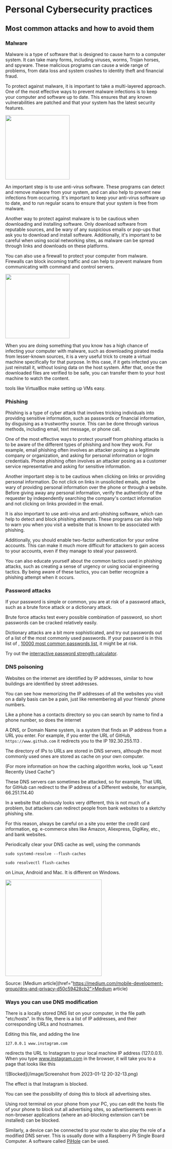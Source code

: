 # Personal Cybersecurity practices


## Most common attacks and how to avoid them

### Malware

Malware is a type of software that is designed to cause harm to a computer system. It can take many forms, including viruses, worms, Trojan horses, and spyware. These malicious programs can cause a wide range of problems, from data loss and system crashes to identity theft and financial fraud.

To protect against malware, it is important to take a multi-layered approach. One of the most effective ways to prevent malware infections is to keep your computer and software up to date. This ensures that any known vulnerabilities are patched and that your system has the latest security features.

<img src="https://www.bleepstatic.com/content/hl-images/2022/03/31/Malware.jpg" height="200" />


An important step is to use anti-virus software. These programs can detect and remove malware from your system, and can also help to prevent new infections from occurring. It's important to keep your anti-virus software up to date, and to run regular scans to ensure that your system is free from malware.

Another way to protect against malware is to be cautious when downloading and installing software. Only download software from reputable sources, and be wary of any suspicious emails or pop-ups that ask you to download and install software. Additionally, it's important to be careful when using social networking sites, as malware can be spread through links and downloads on these platforms.

You can also use a firewall to protect your computer from malware. Firewalls can block incoming traffic and can help to prevent malware from communicating with command and control servers.



<img src="https://marvel-b1-cdn.bc0a.com/f00000000216283/www.fortinet.com/content/fortinet-com/en_us/resources/cyberglossary/malware/_jcr_content/par/c05_container_copy_c_405637578/par/c28_image.img.jpg/1615919193441.jpg" height="200" />

When you are doing something that you know has a high chance of infecting your computer with malware, such as downloading pirated media from lesser-known sources, it is a very useful trick to create a virtual machine specifically for that purpose. In this case, if it gets infected you can just reinstall it, without losing data on the host system. After that, once the downloaded files are verified to be safe, you can transfer them to your host machine to watch the content.

tools like VirtualBox make setting up VMs easy.

### Phishing

Phishing is a type of cyber attack that involves tricking individuals into providing sensitive information, such as passwords or financial information, by disguising as a trustworthy source. This can be done through various methods, including email, text message, or phone call.

One of the most effective ways to protect yourself from phishing attacks is to be aware of the different types of phishing and how they work. For example, email phishing often involves an attacker posing as a legitimate company or organization, and asking for personal information or login credentials. Phone phishing often involves an attacker posing as a customer service representative and asking for sensitive information.

Another important step is to be cautious when clicking on links or providing personal information. Do not click on links in unsolicited emails, and be wary of providing personal information over the phone or through a website. Before giving away any personal information, verify the authenticity of the requester by independently searching the company's contact information and not clicking on links provided in the email.

It is also important to use anti-virus and anti-phishing software, which can help to detect and block phishing attempts. These programs can also help to warn you when you visit a website that is known to be associated with phishing.

Additionally, you should enable two-factor authentication for your online accounts. This can make it much more difficult for attackers to gain access to your accounts, even if they manage to steal your password.

You can also educate yourself about the common tactics used in phishing attacks, such as creating a sense of urgency or using social engineering tactics. By being aware of these tactics, you can better recognize a phishing attempt when it occurs.



### Password attacks

If your password is simple or common, you are at risk of a password attack, such as a brute force attack or a dictionary attack.

Brute force attacks test every possible combination of password, so short passwords can be cracked relatively easily.

Dictionary attacks are a bit more sophisticated, and try out passwords out of a list of the most commonly used passwords. If your password is in this list of , [10000 most common passwords list](https://en.wikipedia.org/wiki/Wikipedia:10,000_most_common_passwords), it might be at risk.

Try out the [interractive password strength calculator](/interractive/pswd).

### DNS poisoning

Websites on the internet are identified by IP addresses, similar to how buildings are identified by street addresses.

You can see how memorizing the IP addresses of all the websites you visit on a daily basis can be a pain, just like remembering all your friends' phone numbers.

Like a phone has a contacts directory so you can search by name to find a phone number, so does the internet

A DNS, or Domain Name system, is a system that finds an IP address from a URL you enter. For example, if you enter the URL of GitHub, ```https://www.github.com``` it redirects you to the IP 192.30.255.113 .

The directory of IPs to URLs are stored in DNS servers, although the most commonly used ones are stored as cache on your own computer.

(For more information on how the caching algorithm works, look up "Least Recently Used Cache")

These DNS servers can sometimes be attacked, so for example, That URL for GitHub can redirect to the IP address of a Different website, for example, 66.251.114.40

In a website that obviously looks very different, this is not much of a problem, but attackers can redirect people from bank websites to a sketchy phishing site.

For this reason, always be careful on a site you enter the credit card information, eg. e-commerce sites like Amazon, Aliexpress, DigiKey, etc., and bank websites.

Periodically clear your DNS cache as well, using the commands

```
sudo systemd-resolve --flush-caches
```

```
sudo resolvectl flush-caches
```

on Linux, Android and Mac. It is different on Windows.

<img src="https://www.imperva.com/learn/wp-content/uploads/sites/13/2019/01/DNS-spoofing.jpg" height="300" />

Source: [Medium article](href="https://medium.com/mobile-development-group/dns-and-privacy-d50c59428cb2">Medium article)

### Ways you can use DNS modification

There is a locally stored DNS list on your computer, in the file path "etc/hosts". In this file, there is a list of IP addresses, and their corresponding URLs and hostnames.

Editing this file, and adding the line

```
127.0.0.1 www.instagram.com
```

redirects the URL to Instagram to your local machine IP address (127.0.0.1). When you type www.instagram.com in the browser, it will take you to a page that looks like this

![Blocked](/image/Screenshot from 2023-01-12 20-32-13.png)

The effect is that Instagram is blocked.

You can see the possibility of doing this to block all advertising sites.

Using root terminal on your phone from your PC, you can edit the hosts file of your phone to block out all advertising sites, so advertisements even in non-browser applications (where an ad-blocking extension can't be installed) can be blocked.

Similarly, a device can be connected to your router to also play the role of a modified DNS server. This is usually done with a Raspberry Pi Single Board Computer. A software called <a href="https://pi-hole.net/">PiHole</a> can be used. 








